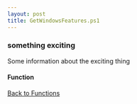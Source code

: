 ```yaml
---
layout: post
title: GetWindowsFeatures.ps1
---
```


### something exciting

Some information about the exciting thing

#### Function

<script src="https://gist-it.appspot.com/github.com/BanterBoy/scripts-blog/blob/master/PowerShell/functions/GetWindowsFeatures.ps1" crossorigin="anonymous"></script>

<a href="/menu/_pages/functions.html">Back to Functions</a>
